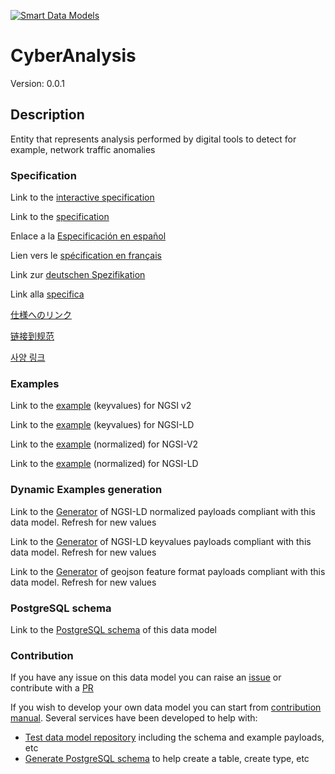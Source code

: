 [![Smart Data Models](https://smartdatamodels.org/wp-content/uploads/2022/01/SmartDataModels_logo.png "Logo")](https://smartdatamodels.org)
# CyberAnalysis
Version: 0.0.1

## Description 

Entity that represents analysis performed by digital tools to detect for example, network traffic anomalies
### Specification

Link to the [interactive specification](https://swagger.lab.fiware.org/?url=https://smart-data-models.github.io/dataModel.RiskManagement/CyberAnalysis/swagger.yaml)

Link to the [specification](https://github.com/smart-data-models/dataModel.RiskManagement/blob/master/CyberAnalysis/doc/spec.md)

Enlace a la [Especificación en español](https://github.com/smart-data-models/dataModel.RiskManagement/blob/master/CyberAnalysis/doc/spec_ES.md)

Lien vers le [spécification en français](https://github.com/smart-data-models/dataModel.RiskManagement/blob/master/CyberAnalysis/doc/spec_FR.md)

Link zur [deutschen Spezifikation](https://github.com/smart-data-models/dataModel.RiskManagement/blob/master/CyberAnalysis/doc/spec_DE.md)

Link alla [specifica](https://github.com/smart-data-models/dataModel.RiskManagement/blob/master/CyberAnalysis/doc/spec_IT.md)

[仕様へのリンク](https://github.com/smart-data-models/dataModel.RiskManagement/blob/master/CyberAnalysis/doc/spec_JA.md)

[链接到规范](https://github.com/smart-data-models/dataModel.RiskManagement/blob/master/CyberAnalysis/doc/spec_ZH.md)

[사양 링크](https://github.com/smart-data-models/dataModel.RiskManagement/blob/master/CyberAnalysis/doc/spec_KO.md)
### Examples

Link to the [example](https://smart-data-models.github.io/dataModel.RiskManagement/CyberAnalysis/examples/example.json) (keyvalues) for NGSI v2

Link to the [example](https://smart-data-models.github.io/dataModel.RiskManagement/CyberAnalysis/examples/example.jsonld) (keyvalues) for NGSI-LD

Link to the [example](https://smart-data-models.github.io/dataModel.RiskManagement/CyberAnalysis/examples/example-normalized.json) (normalized) for NGSI-V2

Link to the [example](https://smart-data-models.github.io/dataModel.RiskManagement/CyberAnalysis/examples/example-normalized.jsonld) (normalized) for NGSI-LD
### Dynamic Examples generation

Link to the [Generator](https://smartdatamodels.org/extra/ngsi-ld_generator.php?schemaUrl=https://raw.githubusercontent.com/smart-data-models/dataModel.RiskManagement/master/CyberAnalysis/schema.json&email=info@smartdatamodels.org) of NGSI-LD normalized payloads compliant with this data model. Refresh for new values

Link to the [Generator](https://smartdatamodels.org/extra/ngsi-ld_generator_keyvalues.php?schemaUrl=https://raw.githubusercontent.com/smart-data-models/dataModel.RiskManagement/master/CyberAnalysis/schema.json&email=info@smartdatamodels.org) of NGSI-LD keyvalues payloads compliant with this data model. Refresh for new values

Link to the [Generator](https://smartdatamodels.org/extra/geojson_features_generator.php?schemaUrl=https://raw.githubusercontent.com/smart-data-models/dataModel.RiskManagement/master/CyberAnalysis/schema.json&email=info@smartdatamodels.org) of geojson feature format payloads compliant with this data model. Refresh for new values
### PostgreSQL schema

Link to the [PostgreSQL schema](https://github.com/smart-data-models/dataModel.RiskManagement/blob/master/CyberAnalysis/schema.sql) of this data model
### Contribution

 If you have any issue on this data model you can raise an [issue](https://github.com/smart-data-models/dataModel.RiskManagement/issues)  or contribute with a [PR](https://github.com/smart-data-models/dataModel.RiskManagement/pulls)

 If you wish to develop your own data model you can start from [contribution manual](https://bit.ly/contribution_manual). Several services have been developed to help with: 
 - [Test data model repository](https://smartdatamodels.org/index.php/data-models-contribution-api/) including the schema and example payloads, etc
 - [Generate PostgreSQL schema](https://smartdatamodels.org/index.php/sql-service/) to help create a table, create type, etc